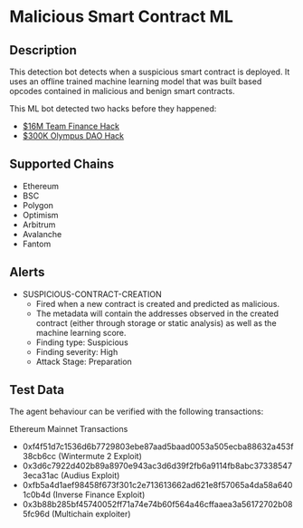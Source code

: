 # Malicious Smart Contract ML

## Description

This detection bot detects when a suspicious smart contract is deployed. It uses an offline trained machine learning model that was built based opcodes contained in malicious and benign smart contracts.

This ML bot detected two hacks before they happened:

- [$16M Team Finance Hack](https://twitter.com/FortaNetwork/status/1586044760476696577?s=20&t=x3ctj_DtFGWRQQCV9Jcujw)
- [$300K Olympus DAO Hack](https://twitter.com/FortaNetwork/status/1583559233852739584?s=20&t=x3ctj_DtFGWRQQCV9Jcujw)

## Supported Chains

- Ethereum
- BSC
- Polygon
- Optimism
- Arbitrum
- Avalanche
- Fantom

## Alerts

- SUSPICIOUS-CONTRACT-CREATION
  - Fired when a new contract is created and predicted as malicious.
  - The metadata will contain the addresses observed in the created contract (either through storage or static analysis) as well as the machine learning score.
  - Finding type: Suspicious
  - Finding severity: High
  - Attack Stage: Preparation

## Test Data

The agent behaviour can be verified with the following transactions:

Ethereum Mainnet Transactions
- 0xf4f51d7c1536d6b7729803ebe87aad5baad0053a505ecba88632a453f38cb6cc (Wintermute 2 Exploit)
- 0x3d6c7922d402b89a8970e943ac3d6d39f2fb6a9114fb8abc373385473eca31ac (Audius Exploit)
- 0xfb5a4d1aef98458f673f301c2e713613662ad621e8f57065a4da58a6401c0b4d (Inverse Finance Exploit)
- 0x3b88b285bf45740052ff71a74e74b60f564a46cffaaea3a56172702b085fc96d (Multichain exploiter)

